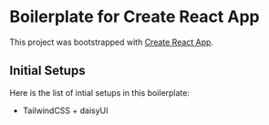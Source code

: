 # Boilerplate for Create React App

This project was bootstrapped with [Create React App](https://github.com/facebook/create-react-app).

## Initial Setups

Here is the list of intial setups in this boilerplate:

- TailwindCSS + daisyUI

